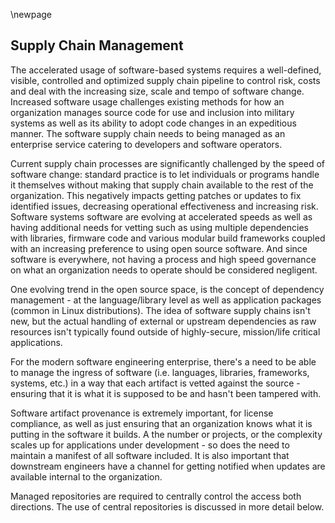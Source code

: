 \newpage

## Supply Chain Management

The accelerated usage of software-based systems requires a well-defined, visible, controlled and optimized supply chain pipeline to control risk, costs and deal with the increasing size, scale and tempo of software change. Increased software usage challenges existing methods for how an organization manages source code for use and inclusion into military systems as well as its ability to adopt code changes in an expeditious manner. The software supply chain needs to being managed as an enterprise service catering to developers and software operators.

Current supply chain processes are significantly challenged by the speed of software change: standard practice is to let individuals or programs handle it themselves without making that supply chain available to the rest of the organization. This negatively impacts getting patches or updates to fix identified issues, decreasing operational effectiveness and increasing risk. Software systems software are evolving at accelerated speeds as well as having additional needs for vetting such as using multiple dependencies with libraries, firmware code and various modular build frameworks coupled with an increasing preference to using open source software. And since software is everywhere, not having a process and high speed governance on what an organization needs to operate should be considered negligent.

One evolving trend in the open source space, is the concept of dependency management - at the language/library level as well as application packages (common in Linux distributions).  The idea of software supply chains isn't new, but the actual handling of external or upstream dependencies as raw resources isn't typically found outside of highly-secure, mission/life critical applications.

For the modern software engineering enterprise, there's a need to be able to manage the ingress of software (i.e. languages, libraries, frameworks, systems, etc.) in a way that each artifact is vetted against the source - ensuring that it is what it is supposed to be and hasn't been tampered with.

Software artifact provenance is extremely important, for license compliance, as well as just ensuring that an organization knows what it is putting in the software it builds.  A the number or projects, or the complexity scales up for applications under development - so does the need to maintain a manifest of all software included.  It is also important that downstream engineers have a channel for getting notified when updates are available internal to the organization.

Managed repositories are required to centrally control the access both directions.  The use of central repositories is discussed in more detail below.
